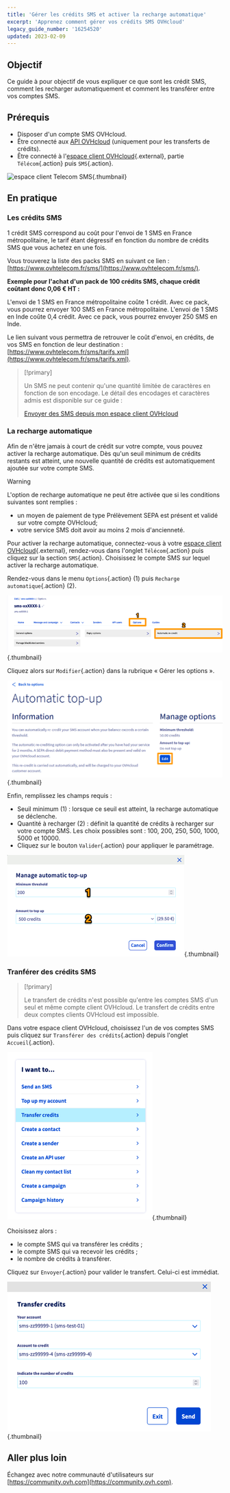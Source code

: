 ```yaml
---
title: 'Gérer les crédits SMS et activer la recharge automatique'
excerpt: 'Apprenez comment gérer vos crédits SMS OVHcloud'
legacy_guide_number: '16254520'
updated: 2023-02-09
---
```


## Objectif

Ce guide à pour objectif de vous expliquer ce que sont les crédit SMS, comment les recharger automatiquement et comment les transférer entre vos comptes SMS.

## Prérequis

- Disposer d'un compte SMS OVHcloud.
- Être connecté aux [API OVHcloud](https://api.ovh.com/) (uniquement pour les transferts de crédits).
- Être connecté à l'[espace client OVHcloud](https://www.ovh.com/auth?onsuccess=https%3A%2F%2Fwww.ovhtelecom.fr%2Fmanager&ovhSubsidiary=fr){.external}, partie `Télécom`{.action} puis `SMS`{.action}.

![espace client Telecom SMS](https://raw.githubusercontent.com/ovh/docs/master/templates/control-panel/product-selection/telecom/tpl-telecom-03-fr-sms.png){.thumbnail}

## En pratique

### Les crédits SMS

1 crédit SMS correspond au coût pour l'envoi de 1 SMS en France métropolitaine, le tarif étant dégressif en fonction du nombre de crédits SMS que vous achetez en une fois. 

Vous trouverez la liste des packs SMS en suivant ce lien : [https://www.ovhtelecom.fr/sms/](https://www.ovhtelecom.fr/sms/).

**Exemple pour l'achat d'un pack de 100 crédits SMS, chaque crédit coûtant donc 0,06 € HT :**

L'envoi de 1 SMS en France métropolitaine coûte 1 crédit. Avec ce pack, vous pourrez envoyer 100 SMS en France métropolitaine.
L'envoi de 1 SMS en Inde coûte 0,4 crédit. Avec ce pack, vous pourrez envoyer 250 SMS en Inde.

Le lien suivant vous permettra de retrouver le coût d'envoi, en crédits, de vos SMS en fonction de leur destination : [https://www.ovhtelecom.fr/sms/tarifs.xml](https://www.ovhtelecom.fr/sms/tarifs.xml).

> [!primary]
>
> Un SMS ne peut contenir qu'une quantité limitée de caractères en fonction de son encodage. Le détail des encodages et caractères admis est disponible sur ce guide :
> 
> [Envoyer des SMS depuis mon espace client OVHcloud](/pages/web_cloud/messaging/sms/envoyer_des_sms_depuis_mon_espace_client#etape-2-composer-votre-sms)
>

### La recharge automatique

Afin de n'être jamais à court de crédit sur votre compte, vous pouvez activer la recharge automatique. Dès qu'un seuil minimum de crédits restants est atteint, une nouvelle quantité de crédits est automatiquement ajoutée sur votre compte SMS.

> [!warning]
>
> L'option de recharge automatique ne peut être activée que si les conditions suivantes sont remplies :
>
> - un moyen de paiement de type Prélèvement SEPA est présent et validé sur votre compte OVHcloud;
> - votre service SMS doit avoir au moins 2 mois d'ancienneté.

Pour activer la recharge automatique, connectez-vous à votre [espace client OVHcloud](https://www.ovh.com/auth/?action=gotomanager&from=https://www.ovh.com/fr/&ovhSubsidiary=fr){.external}, rendez-vous dans l'onglet `Télécom`{.action} puis cliquez sur la section `SMS`{.action}. Choisissez le compte SMS sur lequel activer la recharge automatique.

Rendez-vous dans le menu `Options`{.action} (1) puis `Recharge automatique`{.action} (2).

![credit sms](images/smscredit01.png){.thumbnail}

Cliquez alors sur `Modifier`{.action} dans la rubrique « Gérer les options ».

![credit sms](images/smscredit02.png){.thumbnail}

Enfin, remplissez les champs requis :

* Seuil minimum (1) : lorsque ce seuil est atteint, la recharge automatique se déclenche.
* Quantité à recharger (2) : définit la quantité de crédits à recharger sur votre compte SMS. Les choix possibles sont : 100, 200, 250, 500, 1000, 5000 et 10000.
* Cliquez sur le bouton `Valider`{.action} pour appliquer le paramétrage.

![credit sms](images/smscredit03.png){.thumbnail}

### Tranférer des crédits SMS

> [!primary]
>
> Le transfert de crédits n'est possible qu'entre les comptes SMS d'un seul et même compte client OVHcloud. Le transfert de crédits entre deux comptes clients OVHcloud est impossible.
>

Dans votre espace client OVHcloud, choisissez l'un de vos comptes SMS puis cliquez sur `Transférer des crédits`{.action} depuis l'onglet `Accueil`{.action}.

![transfert de crédits SMS](images/credit-transfer01.png){.thumbnail}

Choisissez alors :

- le compte SMS qui va transférer les crédits ;
- le compte SMS qui va recevoir les crédits ;
- le nombre de crédits à transférer.

Cliquez sur `Envoyer`{.action} pour valider le transfert. Celui-ci est immédiat.

![transfert de crédits SMS](images/credit-transfer02.png){.thumbnail}

## Aller plus loin

Échangez avec notre communauté d'utilisateurs sur [https://community.ovh.com](https://community.ovh.com).
